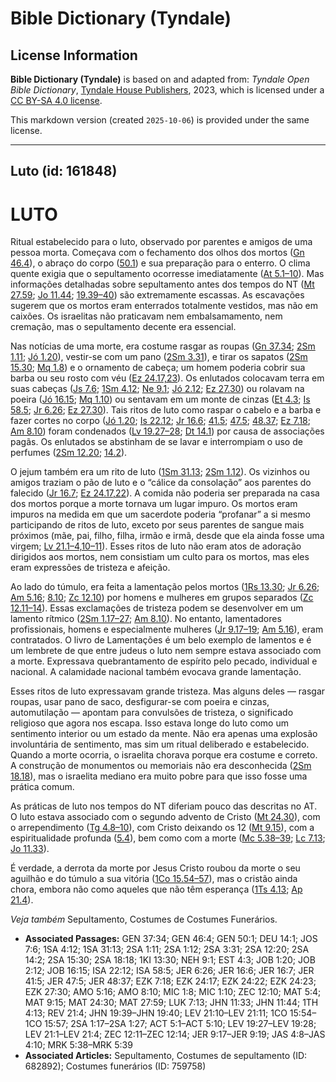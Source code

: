 # Bible Dictionary (Tyndale)

## License Information

**Bible Dictionary (Tyndale)** is based on and adapted from: _Tyndale Open Bible Dictionary_, [Tyndale House Publishers](https://tyndaleopenresources.com/), 2023, which is licensed under a [CC BY-SA 4.0 license](https://creativecommons.org/licenses/by-sa/4.0/legalcode.en).

This markdown version (created `2025-10-06`) is provided under the same license.



--------------------------------

## Luto (id: 161848)

LUTO
====

Ritual estabelecido para o luto, observado por parentes e amigos de uma pessoa morta. Começava com o fechamento dos olhos dos mortos ([Gn 46\.4](https://ref.ly/Gen46:4)), o abraço do corpo ([50\.1](https://ref.ly/Gen50:1)) e sua preparação para o enterro. O clima quente exigia que o sepultamento ocorresse imediatamente ([At 5\.1–10](https://ref.ly/Acts5:1-Acts5:10)). Mas informações detalhadas sobre sepultamento antes dos tempos do NT ([Mt 27\.59](https://ref.ly/Matt27:59); [Jo 11\.44](https://ref.ly/John11:44); [19\.39–40](https://ref.ly/John19:39-John19:40)) são extremamente escassas. As escavações sugerem que os mortos eram enterrados totalmente vestidos, mas não em caixões. Os israelitas não praticavam nem embalsamamento, nem cremação, mas o sepultamento decente era essencial.

Nas notícias de uma morte, era costume rasgar as roupas ([Gn 37\.34](https://ref.ly/Gen37:34); [2Sm 1\.11](https://ref.ly/2Sam1:11); [Jó 1\.20](https://ref.ly/Job1:20)), vestir\-se com um pano ([2Sm 3\.31](https://ref.ly/2Sam3:31)), e tirar os sapatos ([2Sm 15\.30](https://ref.ly/2Sam15:30); [Mq 1\.8](https://ref.ly/Mic1:8)) e o ornamento de cabeça; um homem poderia cobrir sua barba ou seu rosto com véu ([Ez 24\.17,23](https://ref.ly/Ezek24:17)). Os enlutados colocavam terra em suas cabeças ([Js 7\.6](https://ref.ly/Josh7:6); [1Sm 4\.12](https://ref.ly/1Sam4:12); [Ne 9\.1](https://ref.ly/Neh9:1); [Jó 2\.12](https://ref.ly/Job2:12); [Ez 27\.30](https://ref.ly/Ezek27:30)) ou rolavam na poeira ([Jó 16\.15](https://ref.ly/Job16:15); [Mq 1\.10](https://ref.ly/Mic1:10)) ou sentavam em um monte de cinzas ([Et 4\.3](https://ref.ly/Esth4:3); [Is 58\.5](https://ref.ly/Isa58:5); [Jr 6\.26](https://ref.ly/Jer6:26); [Ez 27\.30](https://ref.ly/Ezek27:30)). Tais ritos de luto como raspar o cabelo e a barba e fazer cortes no corpo ([Jó 1\.20](https://ref.ly/Job1:20); [Is 22\.12](https://ref.ly/Isa22:12); [Jr 16\.6](https://ref.ly/Jer16:6); [41\.5](https://ref.ly/Jer41:5); [47\.5](https://ref.ly/Jer47:5); [48\.37](https://ref.ly/Jer48:37); [Ez 7\.18](https://ref.ly/Ezek7:18); [Am 8\.10](https://ref.ly/Amos8:10)) foram condenados ([Lv 19\.27–28](https://ref.ly/Lev19:27-Lev19:28); [Dt 14\.1](https://ref.ly/Deut14:1)) por causa de associações pagãs. Os enlutados se abstinham de se lavar e interrompiam o uso de perfumes ([2Sm 12\.20](https://ref.ly/2Sam12:20); [14\.2](https://ref.ly/2Sam14:2)).

O jejum também era um rito de luto ([1Sm 31\.13](https://ref.ly/1Sam31:13); [2Sm 1\.12](https://ref.ly/2Sam1:12)). Os vizinhos ou amigos traziam o pão de luto e o “cálice da consolação” aos parentes do falecido ([Jr 16\.7](https://ref.ly/Jer16:7); [Ez 24\.17,22](https://ref.ly/Ezek24:17)). A comida não poderia ser preparada na casa dos mortos porque a morte tornava um lugar impuro. Os mortos eram impuros na medida em que um sacerdote poderia “profanar” a si mesmo participando de ritos de luto, exceto por seus parentes de sangue mais próximos (mãe, pai, filho, filha, irmão e irmã, desde que ela ainda fosse uma virgem; [Lv 21\.1–4,10–11](https://ref.ly/Lev21:1-Lev21:4)). Esses ritos de luto não eram atos de adoração dirigidos aos mortos, nem consistiam um culto para os mortos, mas eles eram expressões de tristeza e afeição.

Ao lado do túmulo, era feita a lamentação pelos mortos ([1Rs 13\.30](https://ref.ly/1Kgs13:30); [Jr 6\.26](https://ref.ly/Jer6:26); [Am 5\.16](https://ref.ly/Amos5:16); [8\.10](https://ref.ly/Amos8:10); [Zc 12\.10](https://ref.ly/Zech12:10)) por homens e mulheres em grupos separados ([Zc 12\.11–14](https://ref.ly/Zech12:11-Zech12:14)). Essas exclamações de tristeza podem se desenvolver em um lamento rítmico ([2Sm 1\.17–27](https://ref.ly/2Sam1:17-2Sam1:27); [Am 8\.10](https://ref.ly/Amos8:10)). No entanto, lamentadores profissionais, homens e especialmente mulheres ([Jr 9\.17–19](https://ref.ly/Jer9:17-Jer9:19); [Am 5\.16](https://ref.ly/Amos5:16)), eram contratados. O livro de Lamentações é um belo exemplo de lamentos e é um lembrete de que entre judeus o luto nem sempre estava associado com a morte. Expressava quebrantamento de espírito pelo pecado, individual e nacional. A calamidade nacional também evocava grande lamentação.

Esses ritos de luto expressavam grande tristeza. Mas alguns deles — rasgar roupas, usar pano de saco, desfigurar\-se com poeira e cinzas, automutilação — apontam para convulsões de tristeza, o significado religioso que agora nos escapa. Isso estava longe do luto como um sentimento interior ou um estado da mente. Não era apenas uma explosão involuntária de sentimento, mas sim um ritual deliberado e estabelecido. Quando a morte ocorria, o israelita chorava porque era costume e correto. A construção de monumentos ou memoriais não era desconhecida ([2Sm 18\.18](https://ref.ly/2Sam18:18)), mas o israelita mediano era muito pobre para que isso fosse uma prática comum.

As práticas de luto nos tempos do NT diferiam pouco das descritas no AT. O luto estava associado com o segundo advento de Cristo ([Mt 24\.30](https://ref.ly/Matt24:30)), com o arrependimento ([Tg 4\.8–10](https://ref.ly/Jas4:8-Jas4:10)), com Cristo deixando os 12 ([Mt 9\.15](https://ref.ly/Matt9:15)), com a espiritualidade profunda ([5\.4](https://ref.ly/Matt5:4)), bem como com a morte ([Mc 5\.38–39](https://ref.ly/Mark5:38-Mark5:39); [Lc 7\.13](https://ref.ly/Luke7:13); [Jo 11\.33](https://ref.ly/John11:33)).

É verdade, a derrota da morte por Jesus Cristo roubou da morte o seu aguilhão e do túmulo a sua vitória ([1Co 15\.54–57](https://ref.ly/1Cor15:54-1Cor15:57)), mas o cristão ainda chora, embora não como aqueles que não têm esperança ([1Ts 4\.13](https://ref.ly/1Thess4:13); [Ap 21\.4](https://ref.ly/Rev21:4)).

*Veja também* Sepultamento, Costumes de Costumes Funerários.

* **Associated Passages:** GEN 37:34; GEN 46:4; GEN 50:1; DEU 14:1; JOS 7:6; 1SA 4:12; 1SA 31:13; 2SA 1:11; 2SA 1:12; 2SA 3:31; 2SA 12:20; 2SA 14:2; 2SA 15:30; 2SA 18:18; 1KI 13:30; NEH 9:1; EST 4:3; JOB 1:20; JOB 2:12; JOB 16:15; ISA 22:12; ISA 58:5; JER 6:26; JER 16:6; JER 16:7; JER 41:5; JER 47:5; JER 48:37; EZK 7:18; EZK 24:17; EZK 24:22; EZK 24:23; EZK 27:30; AMO 5:16; AMO 8:10; MIC 1:8; MIC 1:10; ZEC 12:10; MAT 5:4; MAT 9:15; MAT 24:30; MAT 27:59; LUK 7:13; JHN 11:33; JHN 11:44; 1TH 4:13; REV 21:4; JHN 19:39–JHN 19:40; LEV 21:10–LEV 21:11; 1CO 15:54–1CO 15:57; 2SA 1:17–2SA 1:27; ACT 5:1–ACT 5:10; LEV 19:27–LEV 19:28; LEV 21:1–LEV 21:4; ZEC 12:11–ZEC 12:14; JER 9:17–JER 9:19; JAS 4:8–JAS 4:10; MRK 5:38–MRK 5:39
* **Associated Articles:** Sepultamento, Costumes de sepultamento (ID: 682892); Costumes funerários (ID: 759758)

